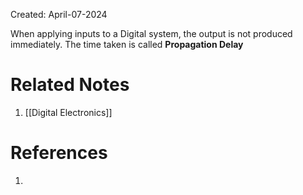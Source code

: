 Created: April-07-2024

When applying inputs to a Digital system, the output is not produced immediately. The time taken is called **Propagation Delay**

# Related Notes

1. [[Digital Electronics]]
# References

1. 